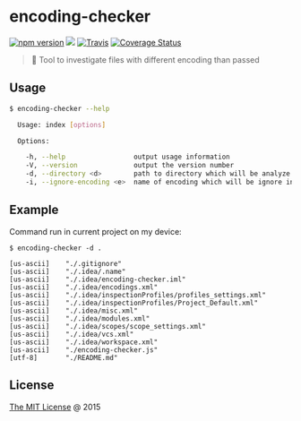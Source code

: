 # encoding-checker

[![npm version](https://badge.fury.io/js/encoding-checker.svg)](https://badge.fury.io/js/encoding-checker)
![](https://img.shields.io/npm/dt/encoding-checker.svg)
[![Travis](https://img.shields.io/travis/piecioshka/encoding-checker.svg?maxAge=2592000)](https://travis-ci.org/piecioshka/encoding-checker)
[![Coverage Status](https://coveralls.io/repos/github/piecioshka/encoding-checker/badge.svg?branch=master)](https://coveralls.io/github/piecioshka/encoding-checker?branch=master)

> :hammer: Tool to investigate files with different encoding than passed

## Usage

```bash
$ encoding-checker --help

  Usage: index [options]

  Options:

    -h, --help                 output usage information
    -V, --version              output the version number
    -d, --directory <d>        path to directory which will be analyze (default: ".")
    -i, --ignore-encoding <e>  name of encoding which will be ignore in results list
```

## Example

Command run in current project on my device:

```
$ encoding-checker -d .

[us-ascii]    "./.gitignore"
[us-ascii]    "./.idea/.name"
[us-ascii]    "./.idea/encoding-checker.iml"
[us-ascii]    "./.idea/encodings.xml"
[us-ascii]    "./.idea/inspectionProfiles/profiles_settings.xml"
[us-ascii]    "./.idea/inspectionProfiles/Project_Default.xml"
[us-ascii]    "./.idea/misc.xml"
[us-ascii]    "./.idea/modules.xml"
[us-ascii]    "./.idea/scopes/scope_settings.xml"
[us-ascii]    "./.idea/vcs.xml"
[us-ascii]    "./.idea/workspace.xml"
[us-ascii]    "./encoding-checker.js"
[utf-8]       "./README.md"
```

## License

[The MIT License](http://piecioshka.mit-license.org) @ 2015
